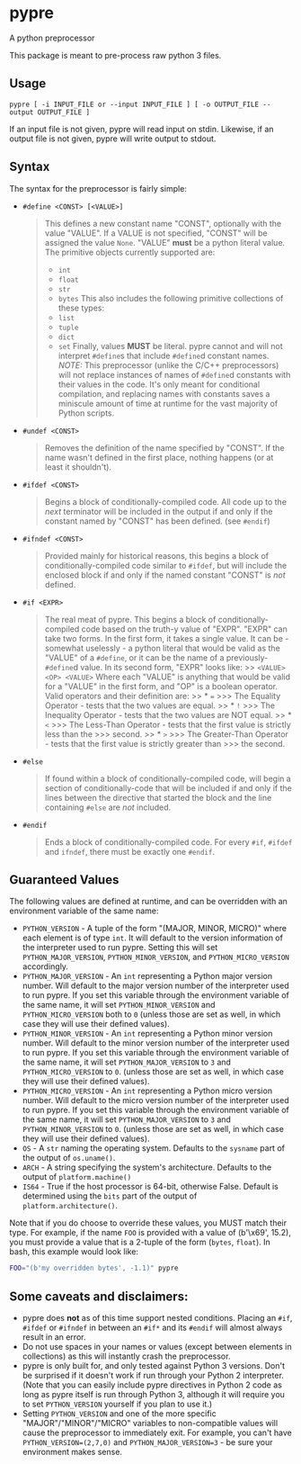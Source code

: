 # pypre
A python preprocessor

This package is meant to pre-process raw python 3 files.

## Usage

	pypre [ -i INPUT_FILE or --input INPUT_FILE ] [ -o OUTPUT_FILE --output OUTPUT_FILE ]

If an input file is not given, pypre will read input on stdin. Likewise, if an output file is not
given, pypre will write output to stdout.

## Syntax
The syntax for the preprocessor is fairly simple:

* `#define <CONST> [<VALUE>]`
	> This defines a new constant name "CONST", optionally with the value "VALUE". If a VALUE
	> is not specified, "CONST" will be assigned the value `None`. "VALUE" **must** be a python
	> literal value. The primitive objects currently supported are:
	> * `int`
	> * `float`
	> * `str`
	> * `bytes`
	> This also includes the following primitive collections of these types:
	> * `list`
	> * `tuple`
	> * `dict`
	> * `set`
	> Finally, values **MUST** be literal. pypre cannot and will not interpret `#define`s that
	> include `#define`d constant names.
	> *NOTE:* This preprocessor (unlike the C/C++ preprocessors) will not replace instances of
	> names of `#define`d constants with their values in the code. It's only meant for
	> conditional compilation, and replacing names with constants saves a miniscule amount of
	> time at runtime for the vast majority of Python scripts.
* `#undef <CONST>`
	> Removes the definition of the name specified by "CONST". If the name wasn't defined in the first place, nothing happens (or at least it shouldn't).
* `#ifdef <CONST>`
	> Begins a block of conditionally-compiled code. All code up to the _next_ terminator will
	> be included in the output if and only if the constant named by "CONST" has been defined.
	> (see `#endif`)
* `#ifndef <CONST>`
	> Provided mainly for historical reasons, this begins a block of conditionally-compiled
	> code similar to `#ifdef`, but will include the enclosed block if and only if the named
	> constant "CONST" is _not_ defined.
* `#if <EXPR>`
	> The real meat of pypre. This begins a block of conditionally-compiled code based on
	> the truth-y value of "EXPR". "EXPR" can take two forms. In the first form, it takes a
	> single value. It can be - somewhat uselessly - a python literal that would be valid as the
	> "VALUE" of a `#define`, or it can be the name of a previously-`#define`d value.
	> In its second form, "EXPR" looks like:
		>> `<VALUE> <OP> <VALUE>`
	> Where each "VALUE" is anything that would be valid for a "VALUE" in the first form, and
	> "OP" is a boolean operator. Valid operators and their definition are:
		>> * `=`
			>>> The Equality Operator - tests that the two values are equal.
		>> * `!`
			>>> The Inequality Operator - tests that the two values are NOT equal.
		>> * `<`
			>>> The Less-Than Operator - tests that the first value is strictly less than the
			>>> second.
		>> * `>`
			>>> The Greater-Than Operator - tests that the first value is strictly greater than
			>>> the second.
* `#else`
	> If found within a block of conditionally-compiled code, will begin a section of
	> conditionally-code that will be included if and only if the lines between the directive
	> that started the block and the line containing `#else` are *not* included.
* `#endif`
	> Ends a block of conditionally-compiled code. For every `#if`, `#ifdef` and `ifndef`,
	> there must be exactly one `#endif`.

## Guaranteed Values
The following values are defined at runtime, and can be overridden with an environment variable
of the same name:

* `PYTHON_VERSION` - A tuple of the form "(MAJOR, MINOR, MICRO)" where each element is of
   type `int`. It will default to the version information of the interpreter used to run
   pypre. Setting this will set `PYTHON_MAJOR_VERSION`, `PYTHON_MINOR_VERSION`, and
   `PYTHON_MICRO_VERSION` accordingly.
* `PYTHON_MAJOR_VERSION` - An `int` representing a Python major version number. Will default
   to the major version number of the interpreter used to run pypre. If you set this variable
   through the environment variable of the same name, it will set `PYTHON_MINOR_VERSION`
   and `PYTHON_MICRO_VERSION` both to `0` (unless those are set as well, in which case they
   will use their defined values).
* `PYTHON_MINOR_VERSION` - An `int` representing a Python minor version number. Will default
   to the minor version number of the interpreter used to run pypre. If you set this variable
   through the environment variable of the same name, it will set `PYTHON_MAJOR_VERSION` to
   `3` and `PYTHON_MICRO_VERSION` to `0`. (unless those are set as well, in which case they
   will use their defined values).
* `PYTHON_MICRO_VERSION` - An `int` representing a Python micro version number. Will default
   to the micro version number of the interpreter used to run pypre. If you set this variable
   through the environment variable of the same name, it will set `PYTHON_MAJOR_VERSION` to
   `3` and `PYTHON_MINOR_VERSION` to `0`. (unless those are set as well, in which case they
   will use their defined values).
* `OS` - A `str` naming the operating system. Defaults to the `sysname` part of the output of
   `os.uname()`.
* `ARCH` - A string specifying the system's architecture. Defaults to the output of
   `platform.machine()`
* `IS64` - True if the host processor is 64-bit, otherwise False. Default is determined using
   the `bits` part of the output of `platform.architecture()`.

Note that if you do choose to override these values, you MUST match their type. For example, if
the name `FOO` is provided with a value of (b'\x69', 15.2), you must provide a value that is a
2-tuple of the form (`bytes`, `float`). In bash, this example would look like:

```bash
FOO="(b'my overridden bytes', -1.1)" pypre
```

## Some caveats and disclaimers:
* pypre does **not** as of this time support nested conditions. Placing an `#if`, `#ifdef` or `#ifndef` in between an `#if*` and its `#endif` will almost always result in an error.
* Do not use spaces in your names or values (except between elements in collections) as this will instantly crash the preprocessor.
* pypre is only built for, and only tested against Python 3 versions. Don't be surprised if it doesn't work if run through your Python 2 interpreter. (Note that you can easily include pypre directives in Python 2 code as long as pypre itself is run through Python 3, although it will require you to set `PYTHON_VERSION` yourself if you plan to use it.)
* Setting `PYTHON_VERSION` and one of the more specific "MAJOR"/"MINOR"/"MICRO" variables to non-compatible values will cause the preprocessor to immediately exit. For example, you can't have `PYTHON_VERSION=(2,7,0)` and `PYTHON_MAJOR_VERSION=3` - be sure your environment makes sense.
